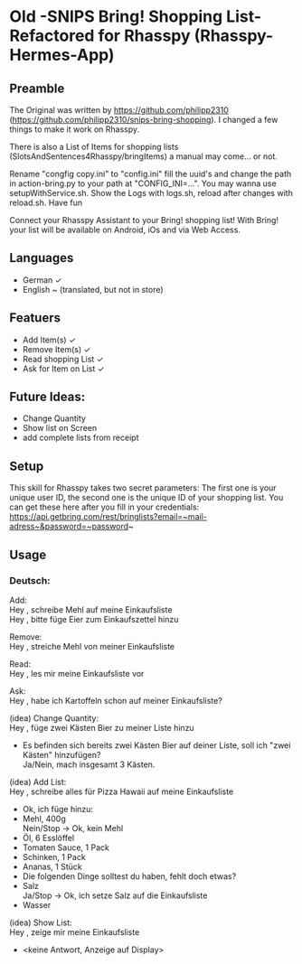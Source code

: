 # Old -SNIPS Bring! Shopping List- Refactored for Rhasspy (Rhasspy-Hermes-App)

## Preamble

The Original was written by https://github.com/philipp2310 (https://github.com/philipp2310/snips-bring-shopping). 
I changed a few things to make it work on Rhasspy.

There is also a List of Items for shopping lists (SlotsAndSentences4Rhasspy/bringItems) a manual may come... 
or not.

Rename "congfig copy.ini" to "config.ini" fill the uuid's and change the path in action-bring.py to your path at "CONFIG_INI=...".
You may wanna use setupWithService.sh. Show the Logs with logs.sh, reload after changes with reload.sh.
Have fun

Connect your Rhasspy Assistant to your Bring! shopping list!
With Bring! your list will be available on Android, iOs and via Web Access.
## Languages
- German ✓
- English ~ (translated, but not in store)

## Featuers
- Add Item(s) ✓
- Remove Item(s) ✓
- Read shopping List ✓
- Ask for Item on List ✓

## Future Ideas:
- Change Quantity
- Show list on Screen
- add complete lists from receipt

## Setup
This skill for Rhasspy takes two secret parameters:
The first one is your unique user ID, the second one is the unique ID of your shopping list.
You can get these here after you fill in your credentials: https://api.getbring.com/rest/bringlists?email=~mail-adress~&password=~password~

## Usage
### Deutsch:

Add:  
Hey <Wakeword>, schreibe Mehl auf meine Einkaufsliste  
Hey <Wakeword>, bitte füge Eier zum Einkaufszettel hinzu  

Remove:  
Hey <Wakeword>, streiche Mehl von meiner Einkaufsliste  

Read:  
Hey <Wakeword>, les mir meine Einkaufsliste vor  

Ask:  
Hey <Wakeword>, habe ich Kartoffeln schon auf meiner Einkaufsliste?  

(idea) Change Quantity:  
Hey <Wakeword>, füge zwei Kästen Bier zu meiner Liste hinzu  
- Es befinden sich bereits zwei Kästen Bier auf deiner Liste, soll ich "zwei Kästen" hinzufügen?  
Ja/Nein, mach insgesamt 3 Kästen.  

(idea) Add List:  
Hey <Wakeword>, schreibe alles für Pizza Hawaii auf meine Einkaufsliste  
- Ok, ich füge hinzu:
- Mehl, 400g  
Nein/Stop -> Ok, kein Mehl  
- Öl, 6 Esslöffel
- Tomaten Sauce, 1 Pack
- Schinken, 1 Pack
- Ananas, 1 Stück
- Die folgenden Dinge solltest du haben, fehlt doch etwas?
- Salz  
Ja/Stop -> Ok, ich setze Salz auf die Einkaufsliste  
- Wasser

(idea) Show List:  
Hey <Wakeword>, zeige mir meine Einkaufsliste  
- <keine Antwort, Anzeige auf Display>  
